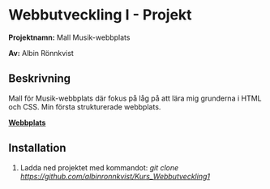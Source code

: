 # Webbutveckling I - Projekt
__Projektnamn:__ Mall Musik-webbplats

__Av:__ Albin Rönnkvist
## Beskrivning
Mall för Musik-webbplats där fokus på låg på att lära mig grunderna i HTML och CSS. Min första strukturerade webbplats.

[__Webbplats__](https://albinronnkvist.se/skola/dt057g/projekt/index.htm) 


## Installation
1. Ladda ned projektet med kommandot: _git clone https://github.com/albinronnkvist/Kurs_Webbutveckling1_
